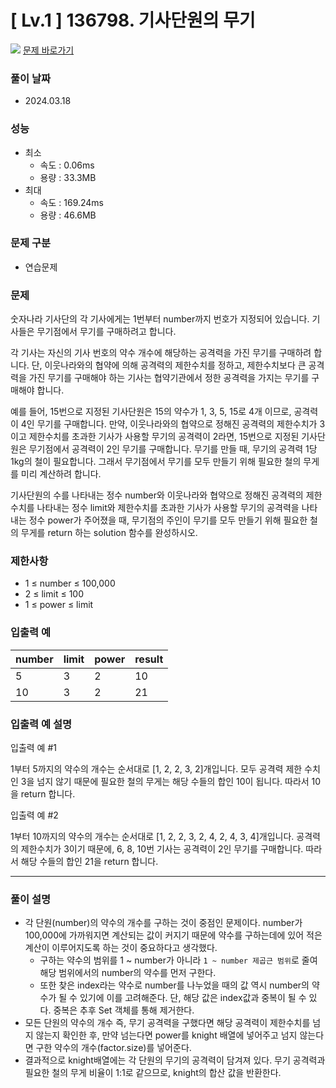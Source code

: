 # [ Lv.1 ] 136798. 기사단원의 무기

<img src="https://img.shields.io/badge/JavaScript-orange?style=flat&logo=javascript&logoColor=auto"/> [문제 바로가기](https://school.programmers.co.kr/learn/courses/30/lessons/136798)

### 풀이 날짜

- 2024.03.18

### 성능

- 최소
  - 속도 : 0.06ms
  - 용량 : 33.3MB
- 최대
  - 속도 : 169.24ms
  - 용량 : 46.6MB

### 문제 구분

- 연습문제

### 문제

숫자나라 기사단의 각 기사에게는 1번부터 number까지 번호가 지정되어 있습니다. 기사들은 무기점에서 무기를 구매하려고 합니다.

각 기사는 자신의 기사 번호의 약수 개수에 해당하는 공격력을 가진 무기를 구매하려 합니다. 단, 이웃나라와의 협약에 의해 공격력의 제한수치를 정하고, 제한수치보다 큰 공격력을 가진 무기를 구매해야 하는 기사는 협약기관에서 정한 공격력을 가지는 무기를 구매해야 합니다.

예를 들어, 15번으로 지정된 기사단원은 15의 약수가 1, 3, 5, 15로 4개 이므로, 공격력이 4인 무기를 구매합니다. 만약, 이웃나라와의 협약으로 정해진 공격력의 제한수치가 3이고 제한수치를 초과한 기사가 사용할 무기의 공격력이 2라면, 15번으로 지정된 기사단원은 무기점에서 공격력이 2인 무기를 구매합니다. 무기를 만들 때, 무기의 공격력 1당 1kg의 철이 필요합니다. 그래서 무기점에서 무기를 모두 만들기 위해 필요한 철의 무게를 미리 계산하려 합니다.

기사단원의 수를 나타내는 정수 number와 이웃나라와 협약으로 정해진 공격력의 제한수치를 나타내는 정수 limit와 제한수치를 초과한 기사가 사용할 무기의 공격력을 나타내는 정수 power가 주어졌을 때, 무기점의 주인이 무기를 모두 만들기 위해 필요한 철의 무게를 return 하는 solution 함수를 완성하시오.

### 제한사항

- 1 ≤ number ≤ 100,000
- 2 ≤ limit ≤ 100
- 1 ≤ power ≤ limit

### 입출력 예

| number | limit | power | result |
| ------ | ----- | ----- | ------ |
| 5      | 3     | 2     | 10     |
| 10     | 3     | 2     | 21     |

### 입출력 예 설명

입출력 예 #1

1부터 5까지의 약수의 개수는 순서대로 [1, 2, 2, 3, 2]개입니다. 모두 공격력 제한 수치인 3을 넘지 않기 때문에 필요한 철의 무게는 해당 수들의 합인 10이 됩니다. 따라서 10을 return 합니다.

입출력 예 #2

1부터 10까지의 약수의 개수는 순서대로 [1, 2, 2, 3, 2, 4, 2, 4, 3, 4]개입니다. 공격력의 제한수치가 3이기 때문에, 6, 8, 10번 기사는 공격력이 2인 무기를 구매합니다. 따라서 해당 수들의 합인 21을 return 합니다.

---

### 풀이 설명

- 각 단원(number)의 약수의 개수를 구하는 것이 중점인 문제이다. number가 100,000에 가까워지면 계산되는 값이 커지기 때문에 약수를 구하는데에 있어 적은 계산이 이루어지도록 하는 것이 중요하다고 생각했다.
  - 구하는 약수의 범위를 1 ~ number가 아니라 `1 ~ number 제곱근 범위`로 줄여 해당 범위에서의 number의 약수를 먼저 구한다.
  - 또한 찾은 index라는 약수로 number를 나누었을 때의 값 역시 number의 약수가 될 수 있기에 이를 고려해준다. 단, 해당 값은 index값과 중복이 될 수 있다. 중복은 추후 Set 객체를 통해 제거한다.
- 모든 단원의 약수의 개수 즉, 무기 공격력을 구했다면 해당 공격력이 제한수치를 넘지 않는지 확인한 후, 만약 넘는다면 power를 knight 배열에 넣어주고 넘지 않는다면 구한 약수의 개수(factor.size)를 넣어준다.
- 결과적으로 knight배열에는 각 단원의 무기의 공격력이 담겨져 있다. 무기 공격력과 필요한 철의 무게 비율이 1:1로 같으므로, knight의 합산 값을 반환한다.
